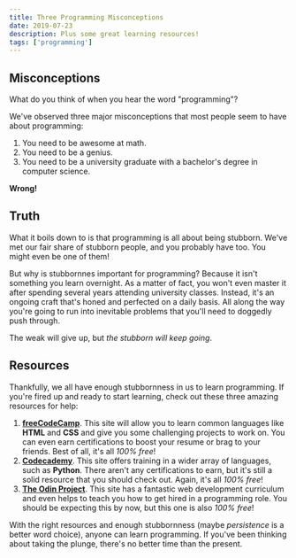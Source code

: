 ```yaml
---
title: Three Programming Misconceptions
date: 2019-07-23
description: Plus some great learning resources!
tags: ['programming']
---
```


## Misconceptions

What do you think of when you hear the word "programming"?

We've observed three major misconceptions that most people seem to have about programming:

1.  You need to be awesome at math.
2.  You need to be a genius.
3.  You need to be a university graduate with a bachelor's degree in computer science.

**Wrong!**

## Truth

What it boils down to is that programming is all about being stubborn.  We've met our fair share of stubborn people, and you probably have too.  You might even be one of them!

But why is stubbornnes important for programming?  Because it isn't something you learn overnight.  As a matter of fact, you won't even master it after spending several years attending university classes.  Instead, it's an ongoing craft that's honed and perfected on a daily basis.  All along the way you're going to run into inevitable problems that you'll need to doggedly push through.

The weak will give up, but *the stubborn will keep going*.

## Resources

Thankfully, we all have enough stubbornness in us to learn programming.  If you're fired up and ready to start learning, check out these three amazing resources for help:

1.  [**freeCodeCamp**](https://www.freecodecamp.org/).  This site will allow you to learn common languages like **HTML** and **CSS** and give you some challenging projects to work on.  You can even earn certifications to boost your resume or brag to your friends.  Best of all, it's all *100% free*!
2.  [**Codecademy**](https://www.codecademy.com/).  This site offers training in a wider array of languages, such as **Python**.  There aren't any certifications to earn, but it's still a solid resource that you should check out.  Again, it's all *100% free*!
3.  [**The Odin Project**](https://www.theodinproject.com/).  This site has a fantastic web development curriculum and even helps to teach you how to get hired in a programming role.  You should be expecting this by now, but this one is also *100% free*!

With the right resources and enough stubbornness (maybe *persistence* is a better word choice), anyone can learn programming.  If you've been thinking about taking the plunge, there's no better time than the present.

